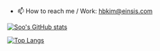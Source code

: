 - 📫 How to reach me 
/ Work: hbkim@einsis.com


[![Soo's GitHub stats](https://github-readme-stats.vercel.app/api?username=kimhanbeom)](https://github.com/kimhanbeom/github-readme-stats)

[![Top Langs](https://github-readme-stats.vercel.app/api/top-langs/?username=kimhanbeom)](https://github.com/kimhanbeom/github-readme-stats)
